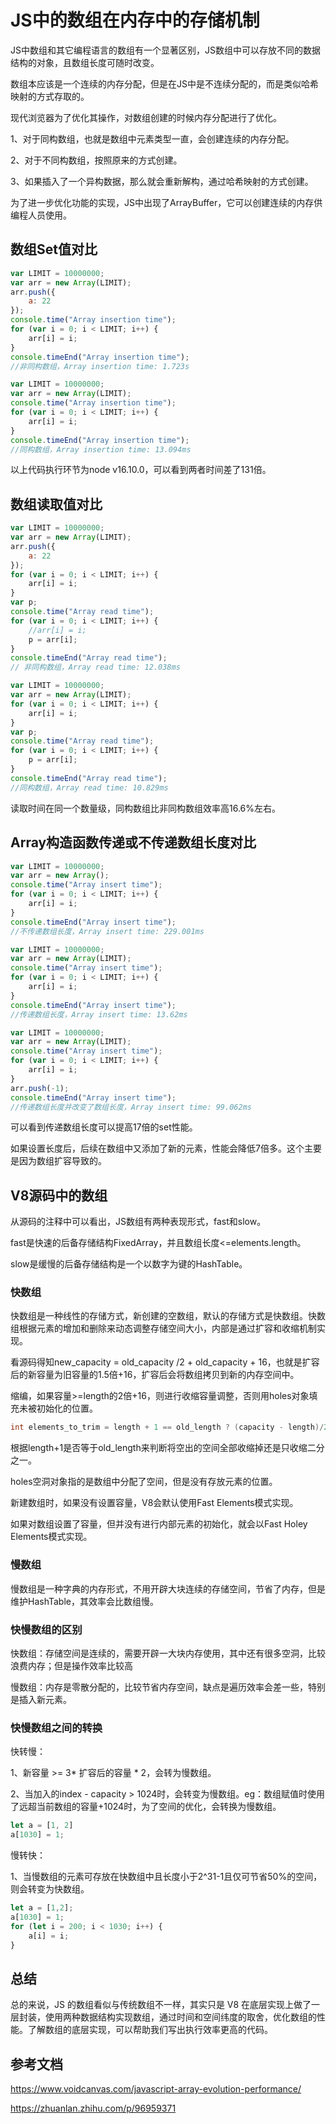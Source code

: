 # JS中的数组在内存中的存储机制

JS中数组和其它编程语言的数组有一个显著区别，JS数组中可以存放不同的数据结构的对象，且数组长度可随时改变。

数组本应该是一个连续的内存分配，但是在JS中是不连续分配的，而是类似哈希映射的方式存取的。

现代浏览器为了优化其操作，对数组创建的时候内存分配进行了优化。

1、对于同构数组，也就是数组中元素类型一直，会创建连续的内存分配。

2、对于不同构数组，按照原来的方式创建。

3、如果插入了一个异构数据，那么就会重新解构，通过哈希映射的方式创建。

为了进一步优化功能的实现，JS中出现了ArrayBuffer，它可以创建连续的内存供编程人员使用。

## 数组Set值对比

```js
var LIMIT = 10000000;
var arr = new Array(LIMIT);
arr.push({
    a: 22
});
console.time("Array insertion time");
for (var i = 0; i < LIMIT; i++) {
    arr[i] = i;
}
console.timeEnd("Array insertion time");
//非同构数组，Array insertion time: 1.723s
```

```js
var LIMIT = 10000000;
var arr = new Array(LIMIT);
console.time("Array insertion time");
for (var i = 0; i < LIMIT; i++) {
    arr[i] = i;
}
console.timeEnd("Array insertion time");
//同构数组，Array insertion time: 13.094ms
```

以上代码执行环节为node v16.10.0，可以看到两者时间差了131倍。

## 数组读取值对比

```js
var LIMIT = 10000000;
var arr = new Array(LIMIT);
arr.push({
    a: 22
});
for (var i = 0; i < LIMIT; i++) {
    arr[i] = i;
}
var p;
console.time("Array read time");
for (var i = 0; i < LIMIT; i++) {
    //arr[i] = i;
    p = arr[i];
}
console.timeEnd("Array read time");
// 非同构数组，Array read time: 12.038ms
```

```js
var LIMIT = 10000000;
var arr = new Array(LIMIT);
for (var i = 0; i < LIMIT; i++) {
    arr[i] = i;
}
var p;
console.time("Array read time");
for (var i = 0; i < LIMIT; i++) {
    p = arr[i];
}
console.timeEnd("Array read time");
//同构数组，Array read time: 10.829ms
```

读取时间在同一个数量级，同构数组比非同构数组效率高16.6%左右。

## Array构造函数传递或不传递数组长度对比

```js
var LIMIT = 10000000;
var arr = new Array();
console.time("Array insert time");
for (var i = 0; i < LIMIT; i++) {
    arr[i] = i;
}
console.timeEnd("Array insert time");
//不传递数组长度，Array insert time: 229.001ms
```

```js
var LIMIT = 10000000;
var arr = new Array(LIMIT);
console.time("Array insert time");
for (var i = 0; i < LIMIT; i++) {
    arr[i] = i;
}
console.timeEnd("Array insert time");
//传递数组长度，Array insert time: 13.62ms
```

```js
var LIMIT = 10000000;
var arr = new Array(LIMIT);
console.time("Array insert time");
for (var i = 0; i < LIMIT; i++) {
    arr[i] = i;
}
arr.push(-1);
console.timeEnd("Array insert time");
//传递数组长度并改变了数组长度，Array insert time: 99.062ms
```

可以看到传递数组长度可以提高17倍的set性能。

如果设置长度后，后续在数组中又添加了新的元素，性能会降低7倍多。这个主要是因为数组扩容导致的。

## V8源码中的数组

从源码的注释中可以看出，JS数组有两种表现形式，fast和slow。

fast是快速的后备存储结构FixedArray，并且数组长度<=elements.length。

slow是缓慢的后备存储结构是一个以数字为键的HashTable。

### 快数组

快数组是一种线性的存储方式，新创建的空数组，默认的存储方式是快数组。快数组根据元素的增加和删除来动态调整存储空间大小，内部是通过扩容和收缩机制实现。

看源码得知new_capacity = old_capacity /2 + old_capacity + 16，也就是扩容后的新容量为旧容量的1.5倍+16，扩容后会将数组拷贝到新的内存空间中。

缩编，如果容量>=length的2倍+16，则进行收缩容量调整，否则用holes对象填充未被初始化的位置。

```c
int elements_to_trim = length + 1 == old_length ? (capacity - length)/2 : capacity-length
```
根据length+1是否等于old_length来判断将空出的空间全部收缩掉还是只收缩二分之一。

holes空洞对象指的是数组中分配了空间，但是没有存放元素的位置。

新建数组时，如果没有设置容量，V8会默认使用Fast Elements模式实现。

如果对数组设置了容量，但并没有进行内部元素的初始化，就会以Fast Holey Elements模式实现。

### 慢数组

慢数组是一种字典的内存形式，不用开辟大块连续的存储空间，节省了内存，但是维护HashTable，其效率会比数组慢。

### 快慢数组的区别

快数组：存储空间是连续的，需要开辟一大块内存使用，其中还有很多空洞，比较浪费内存；但是操作效率比较高

慢数组：内存是零散分配的，比较节省内存空间，缺点是遍历效率会差一些，特别是插入新元素。

### 快慢数组之间的转换

快转慢：

1、新容量 >= 3* 扩容后的容量 * 2，会转为慢数组。

2、当加入的index - capacity > 1024时，会转变为慢数组。eg：数组赋值时使用了远超当前数组的容量+1024时，为了空间的优化，会转换为慢数组。

```js
let a = [1, 2]
a[1030] = 1;
```

慢转快：

1、当慢数组的元素可存放在快数组中且长度小于2^31-1且仅可节省50%的空间，则会转变为快数组。

```js
let a = [1,2];
a[1030] = 1;
for (let i = 200; i < 1030; i++) {
    a[i] = i;
}
```

## 总结

总的来说，JS 的数组看似与传统数组不一样，其实只是 V8 在底层实现上做了一层封装，使用两种数据结构实现数组，通过时间和空间纬度的取舍，优化数组的性能。了解数组的底层实现，可以帮助我们写出执行效率更高的代码。


## 参考文档

https://www.voidcanvas.com/javascript-array-evolution-performance/

https://zhuanlan.zhihu.com/p/96959371
